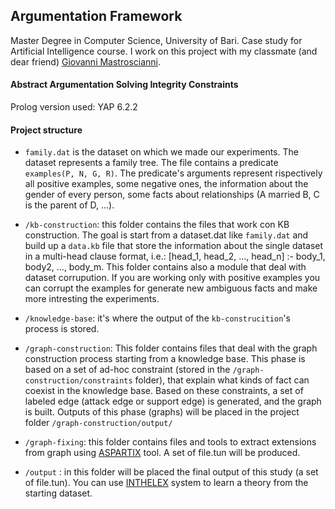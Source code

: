## Argumentation Framework
Master Degree in Computer Science, University of Bari.
Case study for Artificial Intelligence course.
I work on this project with my classmate (and dear friend) [Giovanni Mastroscianni](https://www.linkedin.com/in/giovanni-mastroscianni-502004106/).

#### Abstract Argumentation Solving Integrity Constraints

Prolog version used: YAP 6.2.2

#### Project structure
* `family.dat` is the dataset on which we made our experiments. The dataset represents a family tree. The file contains a predicate `examples(P, N, G, R)`. The predicate's arguments represent rispectively all positive examples, some negative ones, the information about the gender of every person, some facts about relationships (A married B, C is the parent of D, ...).

* `/kb-construction`: this folder contains the files that work con KB construction. The goal is start from a dataset.dat like `family.dat` and build up a `data.kb` file that store the information about the single dataset in a multi-head clause format, i.e.:
[head_1, head_2, ..., head_n] :- body_1, body2, ..., body_m.
This folder contains also a module that deal with dataset corrupution. If you are working only with positive examples you can corrupt the examples for generate new ambiguous facts and make more intresting the experiments.

* `/knowledge-base`: it's where the output of the `kb-construcition`'s process is stored.

* `/graph-construction`: This folder contains files that deal with the graph construction process starting from a knowledge base. This phase is based on a set of ad-hoc constraint (stored in the  `/graph-construction/constraints` folder), that explain what kinds of fact can coexist in the knowledge base. Based on these constraints, a set of labeled edge (attack edge or support edge) is generated, and the graph is built. Outputs of this phase (graphs) will be placed in the project folder `/graph-construction/output/`

* `/graph-fixing`: this folder contains files and tools to extract extensions from graph using [ASPARTIX](https://www.dbai.tuwien.ac.at/proj/argumentation/systempage/) tool. A set of file.tun will be produced.

* `/output` : in this folder will be placed the final output of this study (a set of file.tun). You can use [INTHELEX](http://lacam.di.uniba.it/systems/inthelex/index.html) system to learn a theory from the starting dataset.
